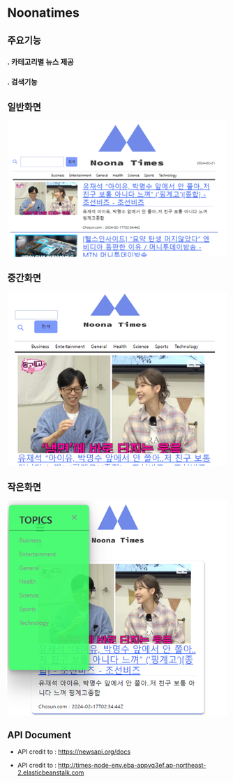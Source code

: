 # Noonatimes


## 주요기능

### . 카테고리별 뉴스 제공

### . 검색기능




## 일반화면


![일반화면](capture02.png)





## 중간화면


![중간화면](capture03.png)




## 작은화면


![작은화면](capture01.png)





## API Document

* API credit to : https://newsapi.org/docs

* API credit to : http://times-node-env.eba-appvq3ef.ap-northeast-2.elasticbeanstalk.com
